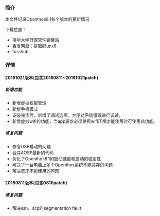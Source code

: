 ### 简介

本文件记录Openthos8.1各个版本的更新情况

下载位置：

- 清华大学开源软件镜像站
- 百度网盘：提取码unx6
- fosshub

### 详情

#### 20191021版本(包含20180811~20191021patch)

##### 新增功能

- 新增虚拟权限管理
- 新增手机模式
- 安装完毕后，新增了调试选项，方便对系统错误进行调试。
- 新增虚拟wifi的功能，当app要求必须使用wifi环境才能使用时可使用此功能。

##### 修复问题

- 修复USB启动的问题
- 合并AOSP最新的代码
- 优化了Openthos8.1的启动速度和启动的稳定性
- 解决了一台电脑上多个Openthos系统不能共存的问题
- 解决蓝牙不能使用的问题

#### 20180811版本(包含0810patch）

##### 修复问题

 - 解决ssh、scp的segmentation fault
